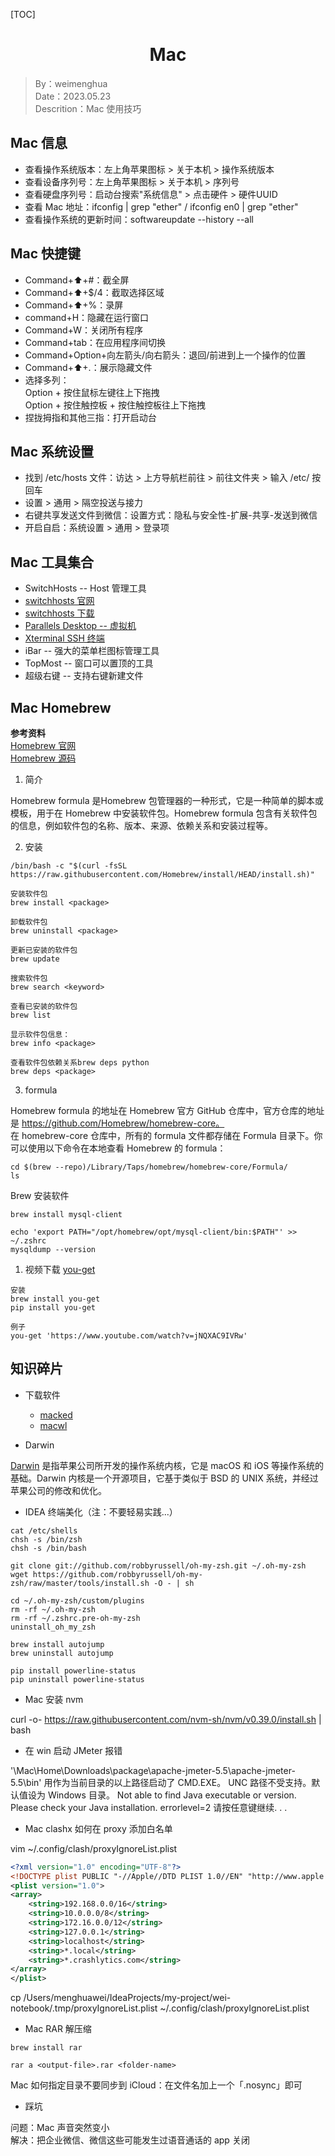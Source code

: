 [TOC]

<h1 align="center">Mac</h1>

> By：weimenghua  
> Date：2023.05.23  
> Descrition：Mac 使用技巧 



## Mac 信息

- 查看操作系统版本：左上角苹果图标 > 关于本机 > 操作系统版本
- 查看设备序列号：左上角苹果图标 > 关于本机 > 序列号
- 查看硬盘序列号：启动台搜索"系统信息" > 点击硬件 > 硬件UUID
- 查看 Mac 地址：ifconfig | grep "ether"  / ifconfig en0 | grep "ether"
- 查看操作系统的更新时间：softwareupdate --history --all



## Mac 快捷键

- Command+⬆️+#：截全屏
- Command+⬆️+$/4：截取选择区域
- Command+⬆️+%：录屏
- command+H：隐藏在运行窗口
- Command+W：关闭所有程序
- Command+tab：在应用程序间切换
- Command+Option+向左箭头/向右箭头：退回/前进到上一个操作的位置
- Command+⬆+.：展示隐藏文件
- 选择多列：  
  Option + 按住鼠标左键往上下拖拽  
  Option + 按住触控板 + 按住触控板往上下拖拽 
- 捏拢拇指和其他三指：打开启动台



## Mac 系统设置

- 找到 /etc/hosts 文件：访达 > 上方导航栏前往 > 前往文件夹 > 输入 /etc/ 按回车
- 设置 > 通用 > 隔空投送与接力
- 右键共享发送文件到微信：设置方式：隐私与安全性-扩展-共享-发送到微信
- 开启自启：系统设置 > 通用 > 登录项



## Mac 工具集合

- SwitchHosts -- Host 管理工具
- [switchhosts 官网](https://switchhosts.vercel.app/zh)  
- [switchhosts 下载](https://github.com/oldj/SwitchHosts/releases)
- [Parallels Desktop  -- 虚拟机](https://www.parallels.com/products/desktop/)
- [Xterminal SSH 终端](https://www.terminal.icu/)
- iBar -- 强大的菜单栏图标管理工具
- TopMost -- 窗口可以置顶的工具
- 超级右键 -- 支持右键新建文件



## Mac Homebrew

**参考资料**  
[Homebrew 官网](https://brew.sh/)  
[Homebrew 源码](https://github.com/Homebrew)

1. 简介

Homebrew formula 是Homebrew 包管理器的一种形式，它是一种简单的脚本或模板，用于在 Homebrew 中安装软件包。Homebrew formula 包含有关软件包的信息，例如软件包的名称、版本、来源、依赖关系和安装过程等。

2. 安装

```
/bin/bash -c "$(curl -fsSL https://raw.githubusercontent.com/Homebrew/install/HEAD/install.sh)"
```

```
安装软件包
brew install <package>

卸载软件包
brew uninstall <package>

更新已安装的软件包
brew update

搜索软件包
brew search <keyword>

查看已安装的软件包
brew list

显示软件包信息：
brew info <package>

查看软件包依赖关系brew deps python
brew deps <package>
```

3. formula

Homebrew formula 的地址在 Homebrew 官方 GitHub 仓库中，官方仓库的地址是 https://github.com/Homebrew/homebrew-core。  
在 homebrew-core 仓库中，所有的 formula 文件都存储在 Formula 目录下。你可以使用以下命令在本地查看 Homebrew 的 formula：

```
cd $(brew --repo)/Library/Taps/homebrew/homebrew-core/Formula/
ls
```

Brew 安装软件

```
brew install mysql-client

echo 'export PATH="/opt/homebrew/opt/mysql-client/bin:$PATH"' >> ~/.zshrc
mysqldump --version
```

1. 视频下载 [you-get](https://you-get.org/)

```
安装
brew install you-get
pip install you-get

例子
you-get 'https://www.youtube.com/watch?v=jNQXAC9IVRw'
```



## 知识碎片

- 下载软件
  - [macked](https://macked.app/)
  - [macwl](https://www.macwl.com/)

- Darwin

[Darwin](https://en.wikipedia.org/wiki/Darwin_(operating_system)) 是指苹果公司所开发的操作系统内核，它是 macOS 和 iOS 等操作系统的基础。Darwin 内核是一个开源项目，它基于类似于 BSD 的 UNIX 系统，并经过苹果公司的修改和优化。

- IDEA 终端美化（注：不要轻易实践...）

```
cat /etc/shells
chsh -s /bin/zsh
chsh -s /bin/bash

git clone git://github.com/robbyrussell/oh-my-zsh.git ~/.oh-my-zsh
wget https://github.com/robbyrussell/oh-my-zsh/raw/master/tools/install.sh -O - | sh

cd ~/.oh-my-zsh/custom/plugins
rm -rf ~/.oh-my-zsh
rm -rf ~/.zshrc.pre-oh-my-zsh
uninstall_oh_my_zsh

brew install autojump
brew uninstall autojump

pip install powerline-status
pip uninstall powerline-status
```
- Mac 安装 nvm

curl -o- https://raw.githubusercontent.com/nvm-sh/nvm/v0.39.0/install.sh | bash

- 在 win 启动 JMeter 报错

'\\Mac\Home\Downloads\package\apache-jmeter-5.5\apache-jmeter-5.5\bin'
用作为当前目录的以上路径启动了 CMD.EXE。
UNC 路径不受支持。默认值设为 Windows 目录。
Not able to find Java executable or version. Please check your Java installation.
errorlevel=2
请按任意键继续. . .

- Mac clashx 如何在 proxy 添加白名单

vim ~/.config/clash/proxyIgnoreList.plist 
```xml
<?xml version="1.0" encoding="UTF-8"?>
<!DOCTYPE plist PUBLIC "-//Apple//DTD PLIST 1.0//EN" "http://www.apple.com/DTDs/PropertyList-1.0.dtd">
<plist version="1.0">
<array>
	<string>192.168.0.0/16</string>
	<string>10.0.0.0/8</string>
	<string>172.16.0.0/12</string>
	<string>127.0.0.1</string>
	<string>localhost</string>
	<string>*.local</string>
	<string>*.crashlytics.com</string>
</array>
</plist>
```
cp /Users/menghuawei/IdeaProjects/my-project/wei-notebook/.tmp/proxyIgnoreList.plist ~/.config/clash/proxyIgnoreList.plist

- Mac RAR 解压缩

```
brew install rar

rar a <output-file>.rar <folder-name>
```

Mac 如何指定目录不要同步到 iCloud：在文件名加上一个「.nosync」即可

- 踩坑

问题：Mac 声音突然变小  
解决：把企业微信、微信这些可能发生过语音通话的 app 关闭